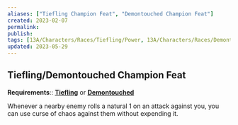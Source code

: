 ```yaml
---
aliases: ["Tiefling Champion Feat", "Demontouched Champion Feat"]
created: 2023-02-07
permalink: 
publish: 
tags: [13A/Characters/Races/Tiefling/Power, 13A/Characters/Races/Demontouched/Power]
updated: 2023-05-29
---
```


## Tiefling/Demontouched Champion Feat

**Requirements**:: **[Tiefling](Compendium/13A/Races/Tiefling-Demontouched.md)** or **[Demontouched](Compendium/13A/Races/Tiefling-Demontouched.md)**

Whenever a nearby enemy rolls a natural 1 on an attack against you, you can use curse of chaos against them without expending it.
